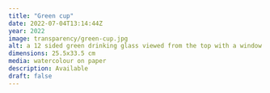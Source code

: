 ```yaml
---
title: "Green cup"
date: 2022-07-04T13:14:44Z
year: 2022
image: transparency/green-cup.jpg
alt: a 12 sided green drinking glass viewed from the top with a window in the background seen through the far side of the glass
dimensions: 25.5x33.5 cm
media: watercolour on paper
description: Available
draft: false
---
```


